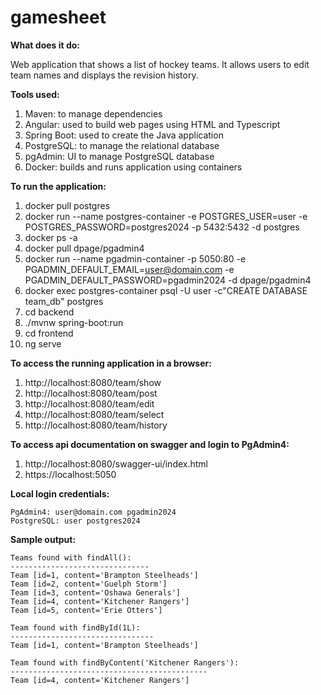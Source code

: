 ﻿# gamesheet

**What does it do:**

Web application that shows a list of hockey teams. It allows users to edit team names and displays the revision history.

**Tools used:**

1. Maven: to manage dependencies
2. Angular: used to build web pages using HTML and Typescript
3. Spring Boot: used to create the Java application
4. PostgreSQL: to manage the relational database
5. pgAdmin: UI to manage PostgreSQL database
6. Docker: builds and runs application using containers

**To run the application:**

1. docker pull postgres
2. docker run --name postgres-container -e POSTGRES_USER=user -e POSTGRES_PASSWORD=postgres2024 -p 5432:5432 -d postgres
3. docker ps -a
4. docker pull dpage/pgadmin4
5. docker run --name pgadmin-container -p 5050:80 -e PGADMIN_DEFAULT_EMAIL=user@domain.com -e PGADMIN_DEFAULT_PASSWORD=pgadmin2024 -d dpage/pgadmin4
6. docker exec postgres-container psql -U user -c"CREATE DATABASE team_db" postgres
7. cd backend
8. ./mvnw spring-boot:run
9. cd frontend
10. ng serve

**To access the running application in a browser:**

1. http://localhost:8080/team/show
2. http://localhost:8080/team/post
3. http://localhost:8080/team/edit
4. http://localhost:8080/team/select
5. http://localhost:8080/team/history

**To access api documentation on swagger and login to PgAdmin4:**

1. http://localhost:8080/swagger-ui/index.html
2. https://localhost:5050

**Local login credentials:**

```
PgAdmin4: user@domain.com pgadmin2024
PostgreSQL: user postgres2024
```

**Sample output:**

```
Teams found with findAll():
-------------------------------
Team [id=1, content='Brampton Steelheads']
Team [id=2, content='Guelph Storm']
Team [id=3, content='Oshawa Generals']
Team [id=4, content='Kitchener Rangers']
Team [id=5, content='Erie Otters']

Team found with findById(1L):
--------------------------------
Team [id=1, content='Brampton Steelheads']

Team found with findByContent('Kitchener Rangers'):
--------------------------------------------
Team [id=4, content='Kitchener Rangers']
```
